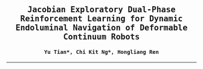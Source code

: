 <div align="center">

<samp>
 <h2> Jacobian Exploratory Dual-Phase Reinforcement Learning for Dynamic Endoluminal Navigation of Deformable Continuum Robots </h1>
 <h4> Yu Tian*, Chi Kit Ng*, Hongliang Ren </h3>
</samp>   

---

</div>     
